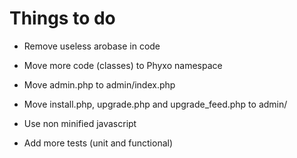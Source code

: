 Things to do
============

 * Remove useless arobase in code
 * Move more code (classes) to Phyxo namespace
 * Move admin.php to admin/index.php
 * Move install.php, upgrade.php and upgrade_feed.php to admin/

 * Use non minified javascript
 * Add more tests (unit and functional)
